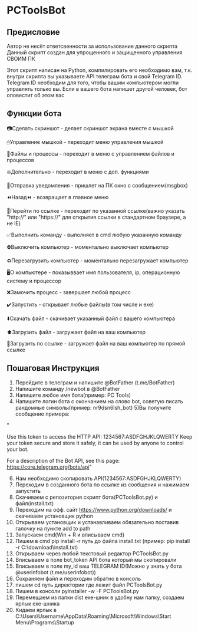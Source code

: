 # PCToolsBot

## Предисловие
Автор не несёт ответсвенности за использование данного скрипта
Данный скрипт создан для упрощенного и защищенного управления СВОИМ ПК

Этот скрипт написан на Python, компилировать его необходимо вам, т.к. внутри скрипта вы указываете API телеграм бота и свой Telegram ID.
Telegram ID необходим для того, чтобы вашим компьютером могли управлять только вы. Если в вашего бота напишет другой человек, бот оповестит об этом вас 


## Функции бота
 📷Сделать скриншот - делает скриншот экрана вместе с мышкой
 
 🖱Управление мышкой - переходит меню управления мышкой
 
 📂Файлы и процессы - переходит в меню с управлением файлов и процессов
 
 ❇️Дополнительно - переходит в меню с доп. функциями
 
 📩Отправка уведомления - пришлет на ПК окно с сообщением(msgbox)
 
 ⏪Назад⏪ - возвращает в главное меню

 
 🔗Перейти по ссылке - переходит по указанной ссылке(важно указать "http://" или "https://" для открытия ссылки в стандартном браузере, а не IE)
 
 ✅Выполнить команду - выполняет в cmd любую указанную команду
 
 ⛔️Выключить компьютер - моментально выключает компьютер
 
 ♻️Перезагрузить компьютер - моментально перезагружает компьютер
 
 🖥О компьютере - показыввает имя пользователя, ip, операционную систему и процессор

 
 ❌Замочить процесс - завершает любой процесс
 
 ✔️Запустить - открывает любые файлы(в том числе и exe)
 
 ⬇️Скачать файл - скачивает указанный файл с вашего компьютера
 
 ⬆️Загрузить файл - загружает файл на ваш компьютер
 
 🔗Загрузить по ссылке - загружает файл на ваш компьютер по прямой ссылке



## Пошаговая Инструкция
1) Перейдите в телеграм и напишите @BotFather (t.me/BotFather)
2) Напишите команду /newbot в @BotFather
3) Напишите любое имя бота(пример: PC Tools) 
4) Напишите логин бота с окончанием на слово bot, советую писать рандомные символы(пример: nr9dsn6lsh_bot)
5)Вы получите сообщение примера: 

 "

  Use this token to access the HTTP API:
  1234567:ASDFGHJKLQWERTY
  Keep your token secure and store it safely, it can be used by anyone to control your bot.

  For a description of the Bot API, see this page: https://core.telegram.org/bots/api"
  
  6) Нам необходимо скопировать API(1234567:ASDFGHJKLQWERTY)
  7) Переходим в созданного бота по ссылке из сообщения и нажимаем запустить
  8) Скачиваем с репозитория скрипт бота(PCToolsBot.py) и фaйл(install.txt)
  9) Переходим на офф. сайт https://www.python.org/downloads/ и скачиваем установщик python
  10) Открываем установщик и устанавливаем обязательно поставив галочку на пункте add to path
  11) Запускаем cmd(Win + R и вписываем cmd) 
  12) Пишем в cmd pip install -r путь до файла install.txt (пример: pip install -r C:\download\install.txt)
  13) Открываем через любой текстовый редактор PCToolsBot.py
  14) Вписываем в поле bot_token API бота который мы скопировали
  15) Вписываем в поле my_id ваш TELEGRAM ID(Можно у знать у бота @userinfobot (t.me/userinfobot))
  16) Сохраняем файл и переходим обратно в консоль
  17) пишем cd путь директории где лежит файл PCToolsBot.py
  18) Пишем в консоли pyinstaller -w -F PCToolsBot.py
  19) Перемещаем из папки dist exe-шник в удобну нам папку, создаем ярлык exe-шника
  20) Кидаем ярлык в C:\Users\Username\AppData\Roaming\Microsoft\Windows\Start Menu\Programs\Startup
